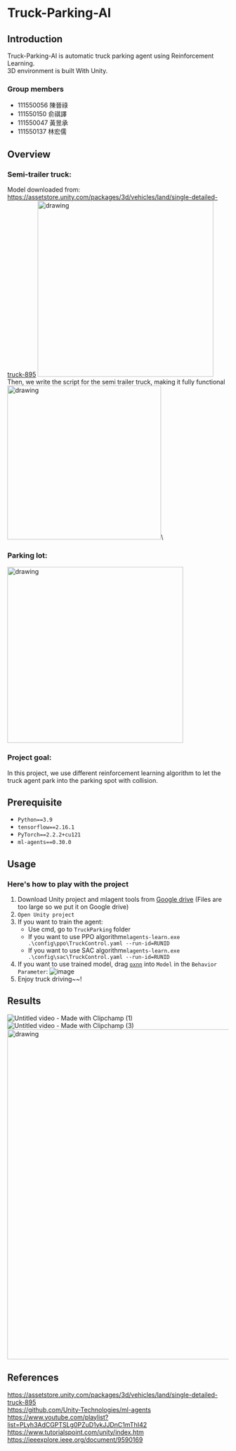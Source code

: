 # Truck-Parking-AI
## Introduction
Truck-Parking-AI is automatic truck parking agent using Reinforcement Learning.\
3D environment is built With Unity.
### Group members
- 111550056 陳晉祿
- 111550150 俞祺譯
- 111550047 黃昱承
- 111550137 林宏儒
## Overview
### Semi-trailer truck: 
Model downloaded from: https://assetstore.unity.com/packages/3d/vehicles/land/single-detailed-truck-895
<img src="https://github.com/ianthefish/Truck-Parking-AI/assets/72810883/bf1a29f2-f603-4f98-8e41-16f1c08ab65b" alt="drawing" width="400"/>\
Then, we write the script for the semi trailer truck, making it fully functional\
<img src="https://github.com/ianthefish/Truck-Parking-AI/assets/72810883/b47577d6-34b1-437d-a501-fc4c93468d2a" alt="drawing" width="350"/>\
### Parking lot:
<img src="https://github.com/ianthefish/Truck-Parking-AI/assets/72810883/47c251dc-cb53-49fc-b544-2db98648430d" alt="drawing" width="400"/>

### Project goal:
In this project, we use different reinforcement learning algorithm to let the truck agent park into the parking spot with collision.


## Prerequisite
- `Python==3.9`
- `tensorflow==2.16.1`
- `PyTorch==2.2.2+cu121`
- `ml-agents==0.30.0`
  
## Usage
### Here's how to play with the project
1. Download Unity project and mlagent tools from [Google drive](https://github.com/ianthefish/Truck-Parking-AI/blob/main/file.md) (Files are too large so we put it on Google drive)
2. `Open Unity project`
3. If you want to train the agent:
   - Use cmd, go to `TruckParking` folder
   - If you want to use PPO algorithm`mlagents-learn.exe .\config\ppo\TruckControl.yaml --run-id=RUNID`
   - If you want to use SAC algorithm`mlagents-learn.exe .\config\sac\TruckControl.yaml --run-id=RUNID`
4. If you want to use trained model, drag [`oxnn`](https://github.com/ianthefish/Truck-Parking-AI/tree/main/TrainedNetwork) into `Model` in the `Behavior Parameter`: ![image](https://github.com/ianthefish/Truck-Parking-AI/assets/72810883/d7a5d78a-1434-4996-95bb-31c137bbe106)
5. Enjoy truck driving~~!

## Results
![Untitled video - Made with Clipchamp (1)](https://github.com/ianthefish/Truck-Parking-AI/assets/72810883/a90a1b93-2b6b-48c8-9c08-bba0c9f591f0) 
![Untitled video - Made with Clipchamp (3)](https://github.com/ianthefish/Truck-Parking-AI/assets/72810883/e2526d7a-dee9-47bd-8c4d-4b1bd22535b4)
<img src="https://github.com/ianthefish/Truck-Parking-AI/assets/72810883/33a1d906-98a9-4a4c-b48a-7f1995ec248b" alt="drawing" width="750"/>


## References
https://assetstore.unity.com/packages/3d/vehicles/land/single-detailed-truck-895 \
https://github.com/Unity-Technologies/ml-agents \
https://www.youtube.com/playlist?list=PLyh3AdCGPTSLg0PZuD1ykJJDnC1mThI42 \
https://www.tutorialspoint.com/unity/index.htm \
https://ieeexplore.ieee.org/document/9590169


